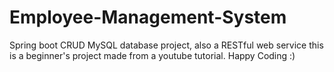 # Employee-Management-System
Spring boot CRUD MySQL database project, also a RESTful web service
this is a beginner's project made from a youtube tutorial.
Happy Coding :)

